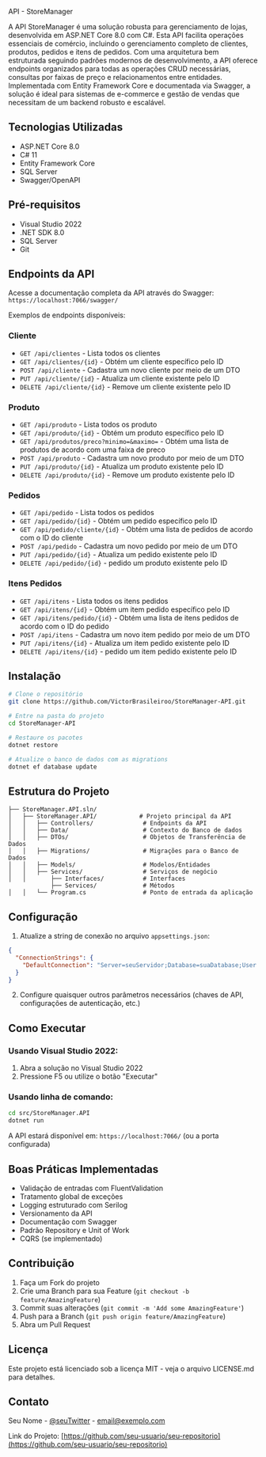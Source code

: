 API - StoreManager

A API StoreManager é uma solução robusta para gerenciamento de lojas, desenvolvida em ASP.NET Core 8.0 com C#. Esta API facilita operações essenciais de comércio, incluindo o gerenciamento completo de clientes, produtos, pedidos e itens de pedidos. Com uma arquitetura bem estruturada seguindo padrões modernos de desenvolvimento, a API oferece endpoints organizados para todas as operações CRUD necessárias, consultas por faixas de preço e relacionamentos entre entidades. Implementada com Entity Framework Core e documentada via Swagger, a solução é ideal para sistemas de e-commerce e gestão de vendas que necessitam de um backend robusto e escalável.

## Tecnologias Utilizadas

- ASP.NET Core 8.0
- C# 11
- Entity Framework Core
- SQL Server
- Swagger/OpenAPI

## Pré-requisitos
- Visual Studio 2022
- .NET SDK 8.0
- SQL Server
- Git

## Endpoints da API

Acesse a documentação completa da API através do Swagger: `https://localhost:7066/swagger/`

Exemplos de endpoints disponíveis:

### Cliente
- `GET /api/clientes` - Lista todos os clientes
- `GET /api/clientes/{id}` - Obtém um cliente específico pelo ID
- `POST /api/cliente` - Cadastra um novo cliente por meio de um DTO
- `PUT /api/cliente/{id}` - Atualiza um cliente existente pelo ID
- `DELETE /api/cliente/{id}` - Remove um cliente existente pelo ID

### Produto
- `GET /api/produto` - Lista todos os produto
- `GET /api/produto/{id}` - Obtém um produto específico pelo ID
- `GET /api/produtos/preco?minimo=&maximo=` - Obtém uma lista de produtos de acordo com uma faixa de preco
- `POST /api/produto` - Cadastra um novo produto por meio de um DTO
- `PUT /api/produto/{id}` - Atualiza um produto existente pelo ID
- `DELETE /api/produto/{id}` - Remove um produto existente pelo ID

### Pedidos
- `GET /api/pedido` - Lista todos os pedidos
- `GET /api/pedido/{id}` - Obtém um pedido específico pelo ID
- `GET /api/pedido/cliente/{id}` - Obtém uma lista de pedidos de acordo com o ID do cliente
- `POST /api/pedido` - Cadastra um novo pedido por meio de um DTO
- `PUT /api/pedido/{id}` - Atualiza um pedido existente pelo ID
- `DELETE /api/pedido/{id}` - pedido um produto existente pelo ID

### Itens Pedidos
- `GET /api/itens` - Lista todos os itens pedidos
- `GET /api/itens/{id}` - Obtém um item pedido específico pelo ID
- `GET /api/itens/pedido/{id}` - Obtém uma lista de itens pedidos de acordo com o ID do pedido
- `POST /api/itens` - Cadastra um novo item pedido por meio de um DTO
- `PUT /api/itens/{id}` - Atualiza um item pedido existente pelo ID
- `DELETE /api/itens/{id}` - pedido um item pedido existente pelo ID

## Instalação
```bash
# Clone o repositório
git clone https://github.com/VictorBrasileiroo/StoreManager-API.git

# Entre na pasta do projeto
cd StoreManager-API

# Restaure os pacotes
dotnet restore

# Atualize o banco de dados com as migrations
dotnet ef database update
```

## Estrutura do Projeto

```
├── StoreManager.API.sln/
│   ├── StoreManager.API/            # Projeto principal da API
│   │   ├── Controllers/              # Endpoints da API
│   │   ├── Data/                     # Contexto do Banco de dados
│   │   ├── DTOs/                     # Objetos de Transferência de Dados
│   │   ├── Migrations/               # Migrações para o Banco de Dados
│   │   ├── Models/                   # Modelos/Entidades
│   │   ├── Services/                 # Serviços de negócio
│   │       ├── Interfaces/           # Interfaces
            ├── Services/             # Métodos
│   │   └── Program.cs                # Ponto de entrada da aplicação
```

## Configuração

1. Atualize a string de conexão no arquivo `appsettings.json`:

```json
{
  "ConnectionStrings": {
    "DefaultConnection": "Server=seuServidor;Database=suaDatabase;User Id=seuUsuario;Password=suaSenha;"
  }
}
```

2. Configure quaisquer outros parâmetros necessários (chaves de API, configurações de autenticação, etc.)

## Como Executar

### Usando Visual Studio 2022:
1. Abra a solução no Visual Studio 2022
2. Pressione F5 ou utilize o botão "Executar"

### Usando linha de comando:
```bash
cd src/StoreManager.API
dotnet run
```

A API estará disponível em: `https://localhost:7066/` (ou a porta configurada)


## Boas Práticas Implementadas

- Validação de entradas com FluentValidation
- Tratamento global de exceções
- Logging estruturado com Serilog
- Versionamento da API
- Documentação com Swagger
- Padrão Repository e Unit of Work
- CQRS (se implementado)

## Contribuição

1. Faça um Fork do projeto
2. Crie uma Branch para sua Feature (`git checkout -b feature/AmazingFeature`)
3. Commit suas alterações (`git commit -m 'Add some AmazingFeature'`)
4. Push para a Branch (`git push origin feature/AmazingFeature`)
5. Abra um Pull Request

## Licença

Este projeto está licenciado sob a licença MIT - veja o arquivo LICENSE.md para detalhes.

## Contato

Seu Nome - [@seuTwitter](https://twitter.com/seuTwitter) - email@exemplo.com

Link do Projeto: [https://github.com/seu-usuario/seu-repositorio](https://github.com/seu-usuario/seu-repositorio)
